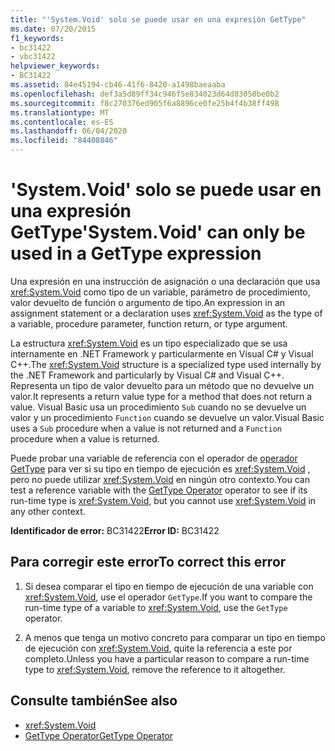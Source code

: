 ```yaml
---
title: "'System.Void' solo se puede usar en una expresión GetType"
ms.date: 07/20/2015
f1_keywords:
- bc31422
- vbc31422
helpviewer_keywords:
- BC31422
ms.assetid: 84e45194-cb46-41f6-8420-a1498baeaaba
ms.openlocfilehash: def3a5d89ff34c946f5e834023d64d83050be0b2
ms.sourcegitcommit: f8c270376ed905f6a8896ce0fe25b4f4b38ff498
ms.translationtype: MT
ms.contentlocale: es-ES
ms.lasthandoff: 06/04/2020
ms.locfileid: "84408846"
---
```

# <a name="systemvoid-can-only-be-used-in-a-gettype-expression"></a><span data-ttu-id="85db7-102">'System.Void' solo se puede usar en una expresión GetType</span><span class="sxs-lookup"><span data-stu-id="85db7-102">'System.Void' can only be used in a GetType expression</span></span>
<span data-ttu-id="85db7-103">Una expresión en una instrucción de asignación o una declaración que usa <xref:System.Void> como tipo de un variable, parámetro de procedimiento, valor devuelto de función o argumento de tipo.</span><span class="sxs-lookup"><span data-stu-id="85db7-103">An expression in an assignment statement or a declaration uses <xref:System.Void> as the type of a variable, procedure parameter, function return, or type argument.</span></span>  
  
 <span data-ttu-id="85db7-104">La estructura <xref:System.Void> es un tipo especializado que se usa internamente en .NET Framework y particularmente en Visual C# y Visual C++.</span><span class="sxs-lookup"><span data-stu-id="85db7-104">The <xref:System.Void> structure is a specialized type used internally by the .NET Framework and particularly by Visual C# and Visual C++.</span></span> <span data-ttu-id="85db7-105">Representa un tipo de valor devuelto para un método que no devuelve un valor.</span><span class="sxs-lookup"><span data-stu-id="85db7-105">It represents a return value type for a method that does not return a value.</span></span> <span data-ttu-id="85db7-106">Visual Basic usa un procedimiento `Sub` cuando no se devuelve un valor y un procedimiento `Function` cuando se devuelve un valor.</span><span class="sxs-lookup"><span data-stu-id="85db7-106">Visual Basic uses a `Sub` procedure when a value is not returned and a `Function` procedure when a value is returned.</span></span>  
  
 <span data-ttu-id="85db7-107">Puede probar una variable de referencia con el operador de [operador GetType](../language-reference/operators/gettype-operator.md) para ver si su tipo en tiempo de ejecución es <xref:System.Void> , pero no puede utilizar <xref:System.Void> en ningún otro contexto.</span><span class="sxs-lookup"><span data-stu-id="85db7-107">You can test a reference variable with the [GetType Operator](../language-reference/operators/gettype-operator.md) operator to see if its run-time type is <xref:System.Void>, but you cannot use <xref:System.Void> in any other context.</span></span>  
  
 <span data-ttu-id="85db7-108">**Identificador de error:** BC31422</span><span class="sxs-lookup"><span data-stu-id="85db7-108">**Error ID:** BC31422</span></span>  
  
## <a name="to-correct-this-error"></a><span data-ttu-id="85db7-109">Para corregir este error</span><span class="sxs-lookup"><span data-stu-id="85db7-109">To correct this error</span></span>  
  
1. <span data-ttu-id="85db7-110">Si desea comparar el tipo en tiempo de ejecución de una variable con <xref:System.Void>, use el operador `GetType`.</span><span class="sxs-lookup"><span data-stu-id="85db7-110">If you want to compare the run-time type of a variable to <xref:System.Void>, use the `GetType` operator.</span></span>  
  
2. <span data-ttu-id="85db7-111">A menos que tenga un motivo concreto para comparar un tipo en tiempo de ejecución con <xref:System.Void>, quite la referencia a este por completo.</span><span class="sxs-lookup"><span data-stu-id="85db7-111">Unless you have a particular reason to compare a run-time type to <xref:System.Void>, remove the reference to it altogether.</span></span>  
  
## <a name="see-also"></a><span data-ttu-id="85db7-112">Consulte también</span><span class="sxs-lookup"><span data-stu-id="85db7-112">See also</span></span>

- <xref:System.Void>
- [<span data-ttu-id="85db7-113">GetType Operator</span><span class="sxs-lookup"><span data-stu-id="85db7-113">GetType Operator</span></span>](../language-reference/operators/gettype-operator.md)

